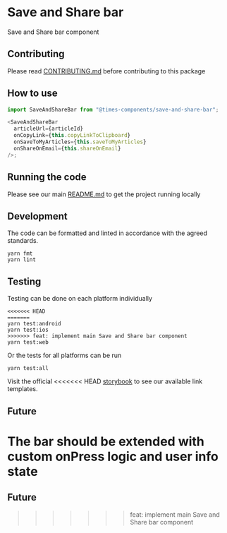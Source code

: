 # Save and Share bar

Save and Share bar component

## Contributing

Please read [CONTRIBUTING.md](./CONTRIBUTING.md) before contributing to this
package

## How to use

```js
import SaveAndShareBar from "@times-components/save-and-share-bar";

<SaveAndShareBar
  articleUrl={articleId}
  onCopyLink={this.copyLinkToClipboard}
  onSaveToMyArticles={this.saveToMyArticles}
  onShareOnEmail={this.shareOnEmail}
/>;
```

## Running the code

Please see our main [README.md](../README.md) to get the project running locally

## Development

The code can be formatted and linted in accordance with the agreed standards.

```
yarn fmt
yarn lint
```

## Testing

Testing can be done on each platform individually

```
<<<<<<< HEAD
=======
yarn test:android
yarn test:ios
>>>>>>> feat: implement main Save and Share bar component
yarn test:web
```

Or the tests for all platforms can be run

```
yarn test:all
```

Visit the official
<<<<<<< HEAD
[storybook](http://components.thetimes.co.uk)
to see our available link templates.

## Future

The bar should be extended with custom onPress logic and user info state
=======

<!-- Add the storybook link here. -->

## Future

<!-- Add details of future development here. -->
>>>>>>> feat: implement main Save and Share bar component
